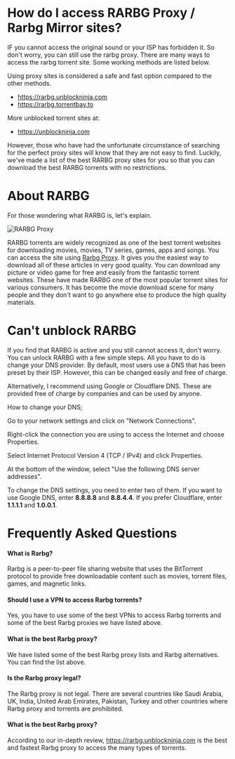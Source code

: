 # How do I access RARBG Proxy / Rarbg Mirror sites?
IF you cannot access the original sound or your ISP has forbidden it. So don't worry, you can still use the rarbg proxy. There are many ways to access the rarbg torrent site. Some working methods are listed below.

Using proxy sites is considered a safe and fast option compared to the other methods.

- https://rarbg.unblockninja.com
- https://rarbg.torrentbay.to

More unblocked torrent sites at: 

- https://unblockninja.com

However, those who have had the unfortunate circumstance of searching for the perfect proxy sites will know that they are not easy to find. Luckily, we've made a list of the best RARBG proxy sites for you so that you can download the best RARBG torrents with no restrictions.


# About RARBG
For those wondering what RARBG is, let's explain.

![RARBG Proxy](https://github.com/wesharebytes/RARBG-Proxy-List/blob/master/rarbg-proxy.jpg)

RARBG torrents are widely recognized as one of the best torrent websites for downloading movies, movies, TV series, games, apps and songs. You can access the site using [Rarbg Proxy](https://wesharebytes.com/rarbg-review-proxy-list/). It gives you the easiest way to download all of these articles in very good quality. You can download any picture or video game for free and easily from the fantastic torrent websites. These have made RARBG one of the most popular torrent sites for various consumers. It has become the movie download scene for many people and they don't want to go anywhere else to produce the high quality materials.


# Can't unblock RARBG
If you find that RARBG is active and you still cannot access it, don't worry. You can unlock RARBG with a few simple steps. All you have to do is change your DNS provider. By default, most users use a DNS that has been preset by their ISP. However, this can be changed easily and free of charge.

Alternatively, I recommend using Google or Cloudflare DNS. These are provided free of charge by companies and can be used by anyone.


How to change your DNS;

Go to your network settings and click on "Network Connections".

Right-click the connection you are using to access the Internet and choose Properties.

Select Internet Protocol Version 4 (TCP / IPv4) and click Properties.

At the bottom of the window, select "Use the following DNS server addresses".

To change the DNS settings, you need to enter two of them. If you want to use Google DNS, enter **8.8.8.8** and **8.8.4.4**. If you prefer Cloudflare, enter **1.1.1.1** and **1.0.0.1**.

# Frequently Asked Questions

#### What is Rarbg?
Rarbg is a peer-to-peer file sharing website that uses the BitTorrent protocol to provide free downloadable content such as movies, torrent files, games, and magnetic links.

#### Should I use a VPN to access Rarbg torrents?
Yes, you have to use some of the best VPNs to access Rarbg torrents and some of the best Rarbg proxies we have listed above.

#### What is the best Rarbg proxy?
We have listed some of the best Rarbg proxy lists and Rarbg alternatives. You can find the list above.

#### Is the Rarbg proxy legal?
The Rarbg proxy is not legal. There are several countries like Saudi Arabia, UK, India, United Arab Emirates, Pakistan, Turkey and other countries where Rarbg proxy and torrents are prohibited.

#### What is the best Rarbg proxy?
According to our in-depth review, https://rarbg.unblockninja.com is the best and fastest Rarbg proxy to access the many types of torrents.

